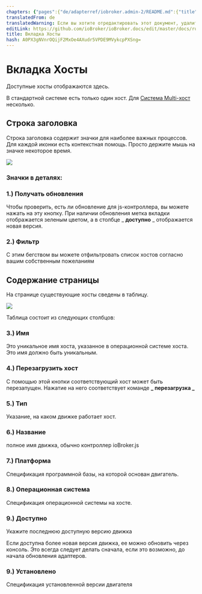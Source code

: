 ```yaml
---
chapters: {"pages":{"de/adapterref/iobroker.admin-2/README.md":{"title":{"de":"no title"},"content":"de/adapterref/iobroker.admin-2/README.md"},"de/adapterref/iobroker.admin-2/admin/tab-adapters.md":{"title":{"de":"Der Reiter Adapter"},"content":"de/adapterref/iobroker.admin-2/admin/tab-adapters.md"},"de/adapterref/iobroker.admin-2/admin/tab-instances.md":{"title":{"de":"Der Reiter Instanzen"},"content":"de/adapterref/iobroker.admin-2/admin/tab-instances.md"},"de/adapterref/iobroker.admin-2/admin/tab-objects.md":{"title":{"de":"Der Reiter Objekte"},"content":"de/adapterref/iobroker.admin-2/admin/tab-objects.md"},"de/adapterref/iobroker.admin-2/admin/tab-states.md":{"title":{"de":"Der Reiter Zustände"},"content":"de/adapterref/iobroker.admin-2/admin/tab-states.md"},"de/adapterref/iobroker.admin-2/admin/tab-groups.md":{"title":{"de":"Der Reiter Gruppen"},"content":"de/adapterref/iobroker.admin-2/admin/tab-groups.md"},"de/adapterref/iobroker.admin-2/admin/tab-users.md":{"title":{"de":"Der Reiter Benutzer"},"content":"de/adapterref/iobroker.admin-2/admin/tab-users.md"},"de/adapterref/iobroker.admin-2/admin/tab-events.md":{"title":{"de":"Der Reiter Ereignisse"},"content":"de/adapterref/iobroker.admin-2/admin/tab-events.md"},"de/adapterref/iobroker.admin-2/admin/tab-hosts.md":{"title":{"de":"Der Reiter Hosts"},"content":"de/adapterref/iobroker.admin-2/admin/tab-hosts.md"},"de/adapterref/iobroker.admin-2/admin/tab-enums.md":{"title":{"de":"Der Reiter Aufzählungen"},"content":"de/adapterref/iobroker.admin-2/admin/tab-enums.md"},"de/adapterref/iobroker.admin-2/admin/tab-log.md":{"title":{"de":"Der Reiter Log"},"content":"de/adapterref/iobroker.admin-2/admin/tab-log.md"},"de/adapterref/iobroker.admin-2/admin/tab-system.md":{"title":{"de":"Die Systemeinstellungen"},"content":"de/adapterref/iobroker.admin-2/admin/tab-system.md"}}}
translatedFrom: de
translatedWarning: Если вы хотите отредактировать этот документ, удалите поле «translationFrom», в противном случае этот документ будет снова автоматически переведен
editLink: https://github.com/ioBroker/ioBroker.docs/edit/master/docs/ru/adapterref/iobroker.admin-2/admin/tab-hosts.md
title: Вкладка Хосты
hash: A0PX3gNVnrOQijF2MxOe4AXudr5VPDE9MVykcpPXSng=
---
```

# Вкладка Хосты
Доступные хосты отображаются здесь.

В стандартной системе есть только один хост. Для [Система Multi-хост](http://www.iobroker.net/?page_id=3068&lang=de) несколько.

## Строка заголовка
Строка заголовка содержит значки для наиболее важных процессов. Для каждой иконки есть контекстная помощь. Просто держите мышь на значке некоторое время.

![](../../../../de/adapterref/iobroker.admin-2/admin/img/tab-hosts_Hosts_icons.jpg)

### **Значки в деталях:**
### **1.) Получать обновления**
Чтобы проверить, есть ли обновление для js-контроллера, вы можете нажать на эту кнопку. При наличии обновления метка вкладки отображается зеленым цветом, а в столбце _ **доступно** _ отображается новая версия.

### **2.) Фильтр**
С этим бегством вы можете отфильтровать список хостов согласно вашим собственным пожеланиям

## Содержание страницы
На странице существующие хосты сведены в таблицу.

![](../../../../de/adapterref/iobroker.admin-2/admin/img/tab-hosts_Hosts_01.jpg)

Таблица состоит из следующих столбцов:

### **3.) Имя**
Это уникальное имя хоста, указанное в операционной системе хоста. Это имя должно быть уникальным.

### **4.) Перезагрузить хост**
С помощью этой кнопки соответствующий хост может быть перезапущен. Нажатие на него соответствует команде **_ перезагрузка _**

### **5.) Тип**
Указание, на каком движке работает хост.

### **6.) Название**
полное имя движка, обычно контроллер ioBroker.js

### **7.) Платформа**
Спецификация программной базы, на которой основан двигатель.

### **8.) Операционная система**
Спецификация операционной системы на хосте.

### **9.) Доступно**
Укажите последнюю доступную версию движка

Если доступна более новая версия движка, ее можно обновить через консоль.
Это всегда следует делать сначала, если это возможно, до начала обновления адаптеров.

### **9.) Установлено**
Спецификация установленной версии двигателя